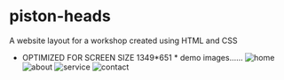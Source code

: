 # piston-heads
 A website layout for a workshop created using HTML and CSS
 * OPTIMIZED FOR SCREEN SIZE 1349*651 *
 demo images......
![home](https://github.com/vishalforwork/piston-heads/assets/131588842/3a935e1d-6718-40dc-b89b-cfba6a011c50)
![about](https://github.com/vishalforwork/piston-heads/assets/131588842/c607b0ed-5670-4bd4-a224-89b7f4aca7a2)
![service](https://github.com/vishalforwork/piston-heads/assets/131588842/97bacdaf-1622-4185-8860-2644b36b692f)
![contact](https://github.com/vishalforwork/piston-heads/assets/131588842/4d143cc7-bd93-4150-ab75-44d66712ee6d)
